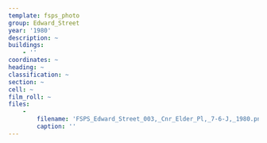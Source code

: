 ```yaml
---
template: fsps_photo
group: Edward_Street
year: '1980'
description: ~
buildings:
    - ''
coordinates: ~
heading: ~
classification: ~
section: ~
cell: ~
film_roll: ~
files:
    -
        filename: 'FSPS_Edward_Street_003,_Cnr_Elder_Pl,_7-6-J,_1980.png'
        caption: ''
---
```

